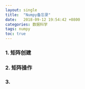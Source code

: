 ```yaml
---
layout: single
title:  "Numpy备忘录"
date:   2018-09-12 19:54:42 +0800
categories: 数据科学
tags: numpy
toc: true
---
```


### 1. 矩阵创建
### 2. 矩阵操作
### 3.

